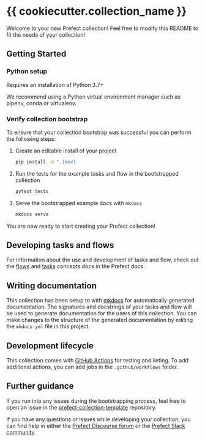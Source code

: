 # {{ cookiecutter.collection_name }}

Welcome to your new Prefect collection! Feel free to modify this README to fit the needs of your collection!

## Getting Started

### Python setup

Requires an installation of Python 3.7+

We recommend using a Python virtual environment manager such as pipenv, conda or virtualenv.

### Verify collection bootstrap

To ensure that your collection bootstrap was successful you can perform the following steps:

1. Create an editable install of your project
   ```bash
   pip install -e ".[dev]
   ```
2. Run the tests for the example tasks and flow in the bootstrapped collection
   ```bash
   pytest tests
   ```
3. Serve the bootstrapped example docs with `mkdocs`
   ```bash
   mkdocs serve
   ```

You are now ready to start creating your Prefect collection!

## Developing tasks and flows

For information about the use and development of tasks and flow, check out the [flows](https://orion-docs.prefect.io/concepts/flows/) and [tasks](https://orion-docs.prefect.io/concepts/tasks/) concepts docs in the Prefect docs.

## Writing documentation

This collection has been setup to with [mkdocs](https://www.mkdocs.org/) for automatically generated documentation. The signatures and docstrings of your tasks and flow will be used to generate documentation for the users of this collection. You can make changes to the structure of the generated documentation by editing the `mkdocs.yml` file in this project.

## Development lifecycle

This collection comes with [GitHub Actions](https://docs.github.com/en/actions) for testing and linting. To add additional actions, you can add jobs in the `.github/workflows` folder.

## Further guidance

If you run into any issues during the bootstrapping process, feel free to open an issue in the [prefect-collection-template](https://github.com/PrefectHQ/prefect-collection-template) repository.

If you have any questions or issues while developing your collection, you can find help in either the [Prefect Discourse forum](https://discourse.prefect.io/) or the [Prefect Slack community](https://prefect.io/slack)
